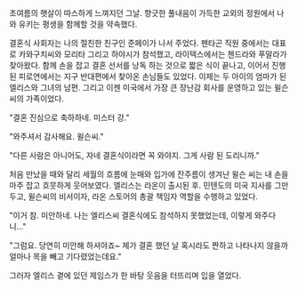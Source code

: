 초여름의 햇살이 따스하게 느껴지던 그날. 
향긋한 풀내음이 가득한 교외의 정원에서 나와 유키는 평생을 함께할 것을 약속했다. 

결혼식 사회자는 나의 절친한 친구인 준페이가 나서 주었다. 
펜타곤 직원 중에서는 대표로 카와구치씨와 모리타 그리고 하야시가 참석했고, 라이텍스에서는 첸드라와 푸말라가 찾아왔다. 
함께 손을 잡고 결혼 선서를 낭독 하는 것으로 짧은 식이 끝나고, 이어서 진행된 피로연에서는 지구 반대편에서 찾아온 손님들도 있었다. 
이제는 두 아이의 엄마가 된 엘리스와 그녀의 남편. 그리고 이젠 미국에서 가장 큰 장난감 회사를 운영하고 있는 윌슨씨의 가족이었다. 

"결혼 진심으로 축하하네. 미스터 강." 

"와주셔서 감사해요. 윌슨씨." 

"다른 사람은 아니어도, 자네 결혼식이라면 꼭 와야지. 그게 사람 된 도리니까." 

처음 만났을 때와 달리 세월의 흐름에 눈매와 입가에 잔주름이 생겨난 윌슨 씨는 내 손을 마주 잡고 흐뭇하게 웃어보였다. 
엘리스는 라온이 출시된 후. 민텐도의 미국 지사를 그만두고, 윌슨씨의 비서이자, 라온 스토어의 총괄 책임자 역할을 수행하고 있었다. 

"이거 참. 미안하네. 나는 엘리스씨 결혼식에도 참석하지 못했었는데, 이렇게 와주다니..." 

"그럼요. 당연히 미안해 하셔야죠~ 제가 결혼 했던 날 혹시라도 짠하고 나타나지 않을까 얼마나 목을 빼고 기다렸었는데요." 

그러자 엘리스 곁에 있던 제임스가 한 바탕 웃음을 터뜨리며 입을 열었다. 